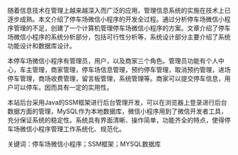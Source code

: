 随着信息技术在管理上越来越深入而广泛的应用，管理信息系统的实施在技术上已逐步成熟。本文介绍了停车场微信小程序的开发全过程。通过分析停车场微信小程序管理的不足，创建了一个计算机管理停车场微信小程序的方案。文章介绍了停车场微信小程序的系统分析部分，包括可行性分析等，系统设计部分主要介绍了系统功能设计和数据库设计。

本停车场微信小程序有管理员，用户，以及商家三个角色。管理员功能有个人中心，车主管理，商家管理，停车场信息管理，预约停车管理，取消预约管理，进场停车管理，商场收费管理，留言板管理，系统管理等。商家可以提交停车信息，用户可以停车。因而具有一定的实用性。

本站后台采用Java的SSM框架进行后台管理开发，可以在浏览器上登录进行后台数据方面的管理，MySQL作为本地数据库，微信小程序用到了微信开发者工具，充分保证系统的稳定性。系统具有界面清晰、操作简单，功能齐全的特点，使得停车场微信小程序管理工作系统化、规范化。

关键词：停车场微信小程序；SSM框架；MYSQL数据库
